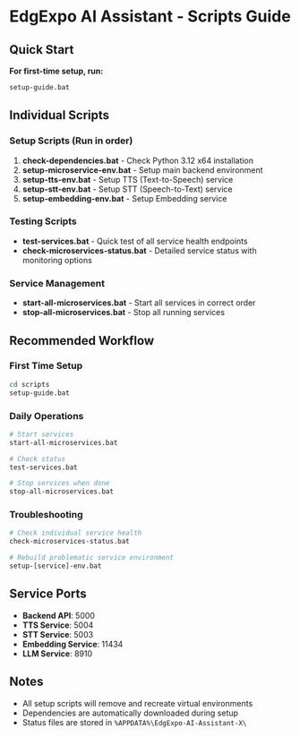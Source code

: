 # EdgExpo AI Assistant - Scripts Guide

## Quick Start

**For first-time setup, run:**
```bash
setup-guide.bat
```

## Individual Scripts

### Setup Scripts (Run in order)
1. **check-dependencies.bat** - Check Python 3.12 x64 installation
2. **setup-microservice-env.bat** - Setup main backend environment
3. **setup-tts-env.bat** - Setup TTS (Text-to-Speech) service
4. **setup-stt-env.bat** - Setup STT (Speech-to-Text) service  
5. **setup-embedding-env.bat** - Setup Embedding service

### Testing Scripts
- **test-services.bat** - Quick test of all service health endpoints
- **check-microservices-status.bat** - Detailed service status with monitoring options

### Service Management
- **start-all-microservices.bat** - Start all services in correct order
- **stop-all-microservices.bat** - Stop all running services

## Recommended Workflow

### First Time Setup
```bash
cd scripts
setup-guide.bat
```

### Daily Operations
```bash
# Start services
start-all-microservices.bat

# Check status
test-services.bat

# Stop services when done
stop-all-microservices.bat
```

### Troubleshooting
```bash
# Check individual service health
check-microservices-status.bat

# Rebuild problematic service environment
setup-[service]-env.bat
```

## Service Ports
- **Backend API**: 5000
- **TTS Service**: 5004
- **STT Service**: 5003
- **Embedding Service**: 11434
- **LLM Service**: 8910

## Notes
- All setup scripts will remove and recreate virtual environments
- Dependencies are automatically downloaded during setup
- Status files are stored in `%APPDATA%\EdgExpo-AI-Assistant-X\`